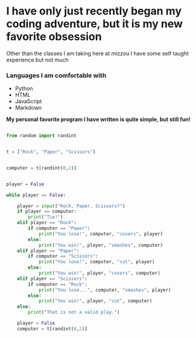 # I have only just recently began my coding adventure, but it is my new favorite obsession

Other than the classes I am taking here at mizzou I have some self taught experience but not much

### **Languages I am comfortable with**

* Python
* HTML
* JavaScript
* Markdown

**My personal favorite program I have written is quite simple, but still fun!**

```python

from random import randint


t = ["Rock", "Paper", "Scissors"]


computer = t[randint(0,2)]


player = False

while player == False:

    player = input("Rock, Paper, Scissors?")
    if player == computer:
        print("Tie!")
    elif player == "Rock":
        if computer == "Paper":
            print("You lose!", computer, "covers", player)
        else:
            print("You win!", player, "smashes", computer)
    elif player == "Paper":
        if computer == "Scissors":
            print("You lose!", computer, "cut", player)
        else:
            print("You win!", player, "covers", computer)
    elif player == "Scissors":
        if computer == "Rock":
            print("You lose...", computer, "smashes", player)
        else:
            print("You win!", player, "cut", computer)
    else:
        print("That is not a valid play.")

    player = False
    computer = t[randint(0,2)]
```
